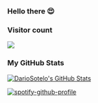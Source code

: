 ### Hello there 😍


### Visitor count
<img src="https://profile-counter.glitch.me/dariosotelo/count.svg" />

### My GitHub Stats
[![DarioSotelo's GitHub Stats](https://github-readme-stats.vercel.app/api?username=dariosotelo&theme=white&show_icons=true&count_private=true)](https://github.com/anuraghazra/github-readme-stats)


[![spotify-github-profile](https://spotify-github-profile.vercel.app/api/view?uid=mellosotelo&cover_image=true&theme=default&show_offline=false&background_color=121212&interchange=false)](https://github.com/kittinan/spotify-github-profile)


<!--
**dariosotelo/dariosotelo** is a ✨ _special_ ✨ repository because its `README.md` (this file) appears on your GitHub profile.

Here are some ideas to get you started:

- 🔭 I’m currently working on ...
- 🌱 I’m currently learning ...
- 👯 I’m looking to collaborate on ...
- 🤔 I’m looking for help with ...
- 💬 Ask me about ...
- 📫 How to reach me: ...
- 😄 Pronouns: ...
- ⚡ Fun fact: ...
-->

